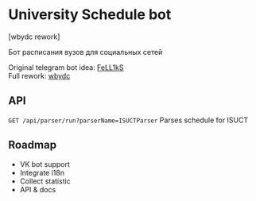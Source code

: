 # University Schedule bot

[wbydc rework]

Бот расписания вузов для социальных сетей

Original telegram bot idea: [FeLL1kS](https://github.com/FeLL1kS)<br>
Full rework: [wbydc](https://github.com/wbydc)

## API

`GET /api/parser/run?parserName=ISUCTParser`
Parses schedule for ISUCT

## Roadmap

* VK bot support
* Integrate i18n
* Collect statistic
* API & docs 